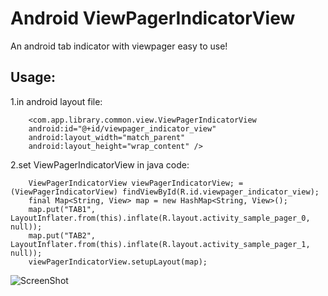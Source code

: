 Android ViewPagerIndicatorView
===========================

An android tab indicator with viewpager easy to use!

Usage:
--------------------------

1.in android layout file:

        <com.app.library.common.view.ViewPagerIndicatorView
        android:id="@+id/viewpager_indicator_view"
        android:layout_width="match_parent"
        android:layout_height="wrap_content" />


2.set ViewPagerIndicatorView in java code:

        ViewPagerIndicatorView viewPagerIndicatorView; = (ViewPagerIndicatorView) findViewById(R.id.viewpager_indicator_view);
        final Map<String, View> map = new HashMap<String, View>();
        map.put("TAB1", LayoutInflater.from(this).inflate(R.layout.activity_sample_pager_0, null));
        map.put("TAB2", LayoutInflater.from(this).inflate(R.layout.activity_sample_pager_1, null));
        viewPagerIndicatorView.setupLayout(map);
        

![ScreenShot](https://github.com/allthelucky/android-viewpager-indicator/blob/master/AndroidViewpagerIndicator/screenshots/shortcuta.png)
